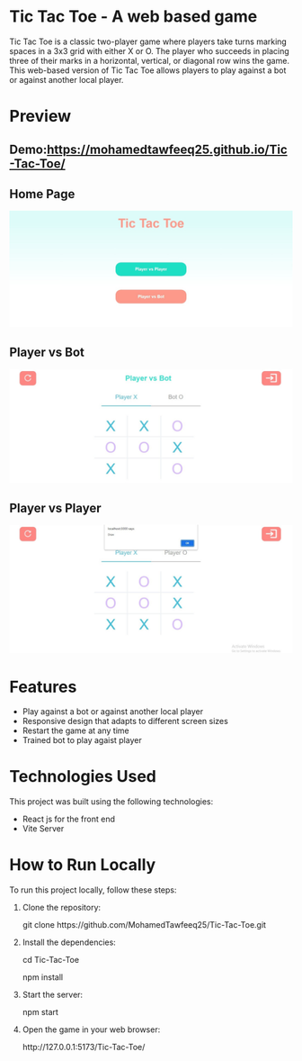 <h1>Tic Tac Toe - A web based game</h1>
<p>Tic Tac Toe is a classic two-player game where players take turns marking spaces in a 3x3 grid with either X or O. The player who succeeds in placing three of their marks in a horizontal, vertical, or diagonal row wins the game.
This web-based version of Tic Tac Toe allows players to play against a bot or against another local player.</p>
<h1>Preview</h1>
<h2><b>Demo:</b><a href="https://mohamedtawfeeq25.github.io/Tic-Tac-Toe/">https://mohamedtawfeeq25.github.io/Tic-Tac-Toe/</a></h2>
<h2>Home Page</h2>
<p><img src="./ScreenShots/Home_Screen(Desktop).jpeg"/></p>
<h2>Player vs Bot</h2>
<p><img src="./ScreenShots/playerVsBot(desktop).jpeg"/></p>
<h2>Player vs Player</h2>
<p><img src="./ScreenShots/playerVsplayer(Desktop).jpeg"/></p>
<h1>Features</h1>
<ul>
  <li>Play against a bot or against another local player</li>
  <li>Responsive design that adapts to different screen sizes</li>
  <li>Restart the game at any time</li>
  <li>Trained bot to play agaist player</li>
 </ul>
 <h1>Technologies Used</h1>
 <p>This project was built using the following technologies:</p>
 <ul>
  <li>React js for the front end</li>
   <li>Vite Server</li>
 </ul>
 <h1>How to Run Locally</h1>
 <p>To run this project locally, follow these steps:</p>
<ol>
  <li>Clone the repository:</li>
    <p>git clone https://github.com/MohamedTawfeeq25/Tic-Tac-Toe.git</p>
    <li>Install the dependencies:</li>
    <p>cd Tic-Tac-Toe</p>
  <p>npm install</p>
  <li>Start the server:</li>
  <p>npm start</p>
  <li>Open the game in your web browser:</li>
  <p>http://127.0.0.1:5173/Tic-Tac-Toe/</p>
 </ol>
